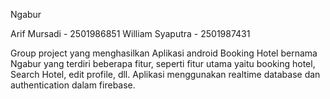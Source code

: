 Ngabur

Arif Mursadi - 2501986851
William Syaputra - 2501987431

Group project yang menghasilkan Aplikasi android Booking Hotel bernama Ngabur
yang terdiri beberapa fitur, seperti fitur utama yaitu booking hotel, Search Hotel, edit profile, dll. 
Aplikasi menggunakan realtime database dan authentication dalam firebase.
